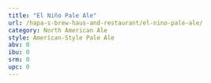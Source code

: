 ```yaml
---
title: "El Niño Pale Ale"
url: /hapa-s-brew-haus-and-restaurant/el-nino-pale-ale/
category: North American Ale
style: American-Style Pale Ale
abv: 0
ibu: 0
srm: 0
upc: 0
---
```


